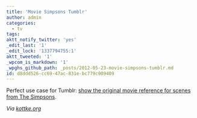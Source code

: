 ```yaml
---
title: 'Movie Simpsons Tumblr'
author: admin
categories:
  - tv
tags: 
aktt_notify_twitter: 'yes'
_edit_last: '1'
_edit_lock: '1337794755:1'
aktt_tweeted: '1'
_wpcom_is_markdown: '1'
_wpghs_github_path: _posts/2012-05-23-movie-simpsons-tumblr.md
id: d8ddd526-cc69-47ac-831e-bc779c909409
---
```

<p>Perfect use case for Tumblr: <a href="http://moviesimpsons.tumblr.com/">show the original movie reference for scenes from The Simpsons</a>.</p>
<p><em>Via <a href="http://kottke.org/12/05/movie-references-from-the-simpsons">kottke.org</a></em></p>
